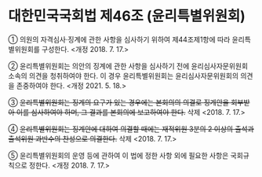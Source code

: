 # 대한민국국회법 제46조 (윤리특별위원회)

① 의원의 자격심사·징계에 관한 사항을 심사하기 위하여 제44조제1항에 따라 윤리특별위원회를 구성한다. <개정 2018. 7. 17.>

② 윤리특별위원회는 의안의 징계에 관한 사항을 심사하기 전에 윤리심사자문위원회 소속의 의견을 청취하여야 한다. 이 경우 윤리특별위원회는 윤리심사자문위원회의 의견을 존중하여야 한다. <개정 2021. 5. 18.>

③ ~~윤리특별위원회는 징계의 요구가 있는 경우에는 본회의의 의결로 징계안을 회부받아 이를 심사하여야 하며, 그 결과를 본회의에 보고하여야 한다.~~ 삭제 <2018. 7. 17.>  

④ ~~윤리특별위원회는 징계안에 대하여 의결할 때에는 재적위원 3분의 2 이상의 출석과 출석위원 과반수의 찬성으로 의결한다.~~ 삭제 <2018. 7. 17.>  

⑤ 윤리특별위원회의 운영 등에 관하여 이 법에 정한 사항 외에 필요한 사항은 국회규칙으로 정한다. <개정 2018. 7. 17.>
